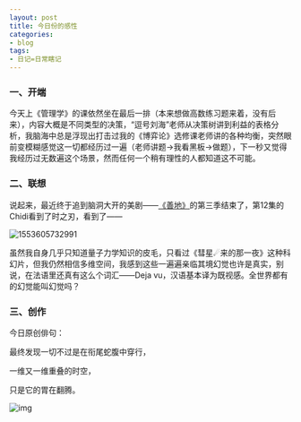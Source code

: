 ```yaml
---
layout: post
title: 今日份的感性
categories:
- blog
tags:
- 日记=日常瞎记
---
```


### 一、开端



今天上《管理学》的课依然坐在最后一排（本来想做高数练习题来着，没有后来），内容大概是不同类型的决策，“逗号刘海”老师从决策树讲到利益的表格分析，我脑海中总是浮现出打击过我的《博弈论》选修课老师讲的各种均衡，突然眼前变模糊感觉这一切都经历过一遍（老师讲题->我看黑板->做题），下一秒又觉得我经历过无数遍这个场景，然而任何一个稍有理性的人都知道这不可能。

### 二、联想

说起来，最近终于追到脑洞大开的美剧——[《善地》](http://www.zimuzu.io/resource/34737)的第三季结束了，第12集的Chidi看到了时之刃，看到了——

![1553605732991](http://psz90ejvn.bkt.clouddn.com/1553605732991.png)

虽然我自身几乎只知道量子力学知识的皮毛，只看过《彗星☄来的那一夜》这种科幻片，但我仍然相信多维空间，我感到这些一遍遍亲临其境幻觉也许是真实，别说，在法语里还真有这么个词汇——Deja vu，汉语基本译为既视感。全世界都有的幻觉能叫幻觉吗？

### 三、创作

今日原创俳句：

最终发现一切不过是在衔尾蛇腹中穿行，

一维又一维重叠的时空，

只是它的胃在翻腾。

![img](https://gss3.bdstatic.com/-Po3dSag_xI4khGkpoWK1HF6hhy/baike/c0%3Dbaike92%2C5%2C5%2C92%2C30/sign=6432dbc9dc00baa1ae214fe92679d277/10dfa9ec8a13632799dfd4169c8fa0ec08fac7e1.jpg)
